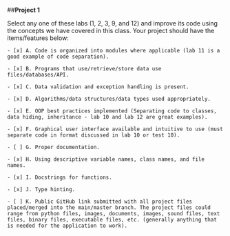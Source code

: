 ##**Project 1**

Select any one of these labs (1, 2, 3, 9, and 12) and improve its code using the concepts we have covered in this class. Your project should have the items/features below:

	- [x] A. Code is organized into modules where applicable (lab 11 is a good example of code separation).

	- [x] B. Programs that use/retrieve/store data use files/databases/API.

	- [x] C. Data validation and exception handling is present.

	- [x] D. Algorithms/data structures/data types used appropriately.

	- [x] E. OOP best practices implemented (Separating code to classes, data hiding, inheritance - lab 10 and lab 12 are great examples).

	- [x] F. Graphical user interface available and intuitive to use (must separate code in format discussed in lab 10 or test 10).

	- [ ] G. Proper documentation.

	- [x] H. Using descriptive variable names, class names, and file names.

	- [x] I. Docstrings for functions.

	- [x] J. Type hinting.

	- [ ] K. Public GitHub link submitted with all project files placed/merged into the main/master branch. The project files could range from python files, images, documents, images, sound files, text files, binary files, executable files, etc. (generally anything that is needed for the application to work).
